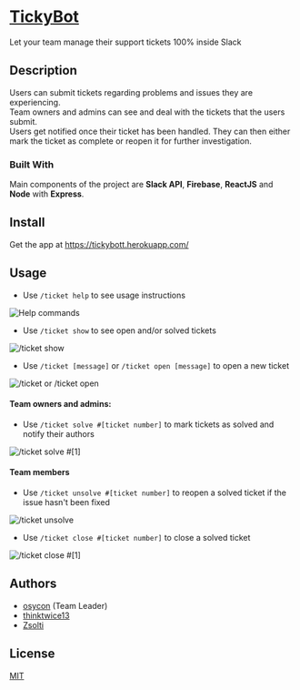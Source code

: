 # [TickyBot](https://tickybott.herokuapp.com/)
Let your team manage their support tickets 100% inside Slack

## Description
Users can submit tickets regarding problems and issues they are experiencing.
<br>
Team owners and admins can see and deal with the tickets that the users submit.
<br>
Users get notified once their ticket has been handled. They can then either mark the ticket as complete or reopen it for further investigation.
### Built With
Main components of the project are **Slack API**, **Firebase**, **ReactJS** and **Node** with **Express**.

## Install
Get the app at https://tickybott.herokuapp.com/

## Usage
- Use `/ticket help` to see usage instructions

![Help commands](https://i.imgur.com/K55BQrw.gif)
- Use `/ticket show` to see open and/or solved tickets

![/ticket show](https://imgur.com/XKU3wkW.gif)
- Use `/ticket [message]` or `/ticket open [message]` to open a new ticket

![/ticket or /ticket open](https://imgur.com/HHN7zBb.gif)
#### Team owners and admins:
- Use `/ticket solve #[ticket number]` to mark tickets as solved and notify their authors

![/ticket solve #[1]](https://imgur.com/saUjq3L.gif)
#### Team members
- Use `/ticket unsolve #[ticket number]` to reopen a solved ticket if the issue hasn't been fixed

![/ticket unsolve](https://imgur.com/ypZadm7.gif)
- Use `/ticket close #[ticket number]` to close a solved ticket

![/ticket close #[1]](https://imgur.com/XNFNsN9.gif)

## Authors
* [osycon](https://github.com/osycon) (Team Leader)
* [thinktwice13](https://github.com/thinktwice13)
* [Zsolti](https://github.com/zsoltime)

## License
[MIT](https://tldrlegal.com/license/mit-license)
